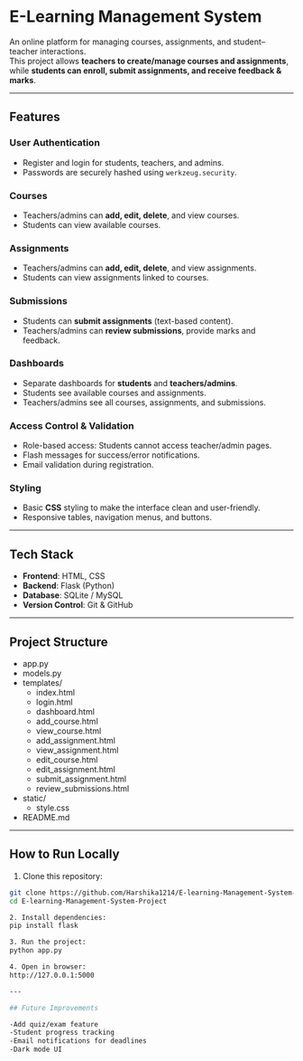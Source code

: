 #  E-Learning Management System  

An online platform for managing courses, assignments, and student–teacher interactions.  
This project allows **teachers to create/manage courses and assignments**, while **students can enroll, submit assignments, and receive feedback & marks**.  

---

##  Features  

### User Authentication
- Register and login for students, teachers, and admins.
- Passwords are securely hashed using `werkzeug.security`.

### Courses
- Teachers/admins can **add, edit, delete**, and view courses.
- Students can view available courses.

### Assignments
- Teachers/admins can **add, edit, delete**, and view assignments.
- Students can view assignments linked to courses.

### Submissions
- Students can **submit assignments** (text-based content).
- Teachers/admins can **review submissions**, provide marks and feedback.

### Dashboards
- Separate dashboards for **students** and **teachers/admins**.
- Students see available courses and assignments.
- Teachers/admins see all courses, assignments, and submissions.

### Access Control & Validation
- Role-based access: Students cannot access teacher/admin pages.
- Flash messages for success/error notifications.
- Email validation during registration.

### Styling
- Basic **CSS** styling to make the interface clean and user-friendly.
- Responsive tables, navigation menus, and buttons.
---

##  Tech Stack  

- **Frontend**: HTML, CSS  
- **Backend**: Flask (Python)  
- **Database**: SQLite / MySQL  
- **Version Control**: Git & GitHub  

---

## Project Structure
- app.py
- models.py
- templates/
   - index.html
   - login.html
   - dashboard.html
   - add_course.html
   - view_course.html
   - add_assignment.html
   - view_assignment.html
   - edit_course.html
   - edit_assignment.html
   - submit_assignment.html
   - review_submissions.html
- static/
   - style.css
- README.md

---

## How to Run Locally

1. Clone this repository:
```bash
git clone https://github.com/Harshika1214/E-learning-Management-System-Project.git
cd E-learning-Management-System-Project

2. Install dependencies:
pip install flask

3. Run the project:
python app.py

4. Open in browser:
http://127.0.0.1:5000

---

## Future Improvements

-Add quiz/exam feature
-Student progress tracking
-Email notifications for deadlines
-Dark mode UI
